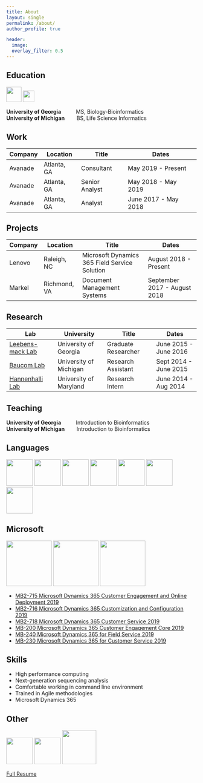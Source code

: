 ```yaml
---
title: About
layout: single
permalink: /about/
author_profile: true

header: 
  image: 
  overlay_filter: 0.5
---
```


## Education
<img src="http://www.crwflags.com/fotw/images/u/us_u_uga.gif" width="40">
<img src="https://encrypted-tbn3.gstatic.com/images?q=tbn:ANd9GcSqk_xU5tKfG5BKSaf2j_FWQ83VpOeLtibyjXS7Ps1DBekrSUXF0kTkIw" width="30">

**University of Georgia** &nbsp;&nbsp;&nbsp;&nbsp;&nbsp;&nbsp;&nbsp;&nbsp; MS, Biology-Bioinformatics
<br>**University of Michigan** &nbsp;&nbsp;&nbsp;&nbsp;&nbsp;&nbsp; BS, Life Science Informatics

## Work

Company | Location | Title | Dates
--- | --- | --- | ---
Avanade | Atlanta, GA | Consultant | May 2019 - Present
Avanade | Atlanta, GA | Senior Analyst | May 2018 - May 2019
Avanade | Atlanta, GA | Analyst | June 2017 - May 2018

## Projects

Company | Location | Title | Dates
--- | --- | --- | ---
Lenovo | Raleigh, NC | Microsoft Dynamics 365 Field Service Solution | August 2018 - Present
Markel | Richmond, VA | Document Management Systems | September 2017 - August 2018

## Research

Lab | University | Title | Dates
--- | --- | --- | ---
[Leebens-mack Lab](https://research.franklin.uga.edu/jleebensmack/) | University of Georgia | Graduate Researcher | June 2015 - June 2016 
[Baucom Lab](https://sites.lsa.umich.edu/baucom-lab/) | University of Michigan | Research Assistant | Sept 2014 - June 2015
[Hannenhalli Lab](http://www.cbcb.umd.edu/~sridhar/) | University of Maryland | Research Intern | June 2014 - Aug 2014

## Teaching

**University of Georgia** &nbsp;&nbsp;&nbsp;&nbsp;&nbsp;&nbsp;&nbsp;&nbsp; Introduction to Bioinformatics
<br>**University of Michigan** &nbsp;&nbsp;&nbsp;&nbsp;&nbsp;&nbsp; Introduction to Bioinformatics

## Languages

<img src="https://michelle-hwang.github.io/images/icon-python.png" width="70">
<img src="https://michelle-hwang.github.io/images/icon-R.png" width="70">
<img src="https://michelle-hwang.github.io/images/icon-perl.png" width="70">
<img src="https://michelle-hwang.github.io/images/icon-bash.png" width="70">
<img src="https://michelle-hwang.github.io/images/icon-mysql.png" width="70">
<img src="https://michelle-hwang.github.io/images/icon-cplusplus.png" width="70">
<img src="http://www.bobbyberberyan.com/wp-content/uploads/2012/03/HTML5CSS3Logos.svg" width="70">

## Microsoft

<img src="https://images.youracclaim.com/images/f74835c5-363e-4300-abf6-2f0388c49bbe/MCSA-Dynamics-365-2019.png" width="120">
<img src="https://images.youracclaim.com/images/37579724-6e65-4909-85c9-a803fa95bbb5/MCSE-Business-Applications-2019.png" width="120">
<img src="https://images.youracclaim.com/images/38837bf2-033b-4998-a840-db314c9ba481/dynamics365-for-field-service-functional-consultant-associate-600x600.png" width="120">



* <a href="https://www.youracclaim.com/badges/9b728d6e-cb51-46ab-be18-d6b6ff61042f/public_url">MB2-715 Microsoft Dynamics 365 Customer Engagement and Online Deployment 2019 </a>
* <a href="https://www.youracclaim.com/badges/8a669e9a-23f7-4a9d-a1dd-46124af4a196/public_url">MB2-716 Microsoft Dynamics 365 Customization and Configuration 2019</a>
* <a href="https://www.youracclaim.com/badges/54c55bd9-981f-4ebf-8ebb-8dd80e5c3344/public_url">MB2-718 Microsoft Dynamics 365 Customer Service 2019</a>
* <a href="https://www.youracclaim.com/badges/cc9ff2c2-710c-4cd1-9034-4fa3960f6458/public_url">MB-200 Microsoft Dynamics 365 Customer Engagement Core 2019</a>
* <a href="https://www.youracclaim.com/badges/493994d3-2c56-4df3-8279-96c5b7606c7b/public_url">MB-240 Microsoft Dynamics 365 for Field Service 2019</a>
* <a href="xx">MB-230 Microsoft Dynamics 365 for Customer Service 2019</a>

## Skills

* High performance computing
* Next-generation sequencing analysis
* Comfortable working in command line environment
* Trained in Agile methodologies
* Microsoft Dynamics 365

## Other

<img src="https://avatars3.githubusercontent.com/u/7388996?v=3&s=200" width="70">
<img src="https://assets-cdn.github.com/images/modules/logos_page/GitHub-Mark.png" width="70">
<img src="https://raw.githubusercontent.com/wiki/trinityrnaseq/trinityrnaseq/images/TrinityCompositeLogo.png" width="90">


[Full Resume](https://drive.google.com/file/d/1h_c32hq3uOyFuumSUmeifasHpvVfEajy/view?usp=sharing)
